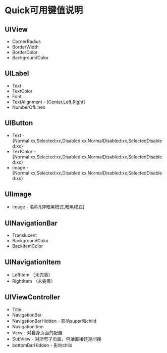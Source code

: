 #  Quick可用键值说明

## UIView
* CornerRadius
* BorderWidth
* BorderColor
* BackgroundColor

## UILabel
* Text
* TextColor
* Font
* TextAlignment - [Center,Left,Right]
* NumberOfLines

## UIButton
* Text - {Normal:xx,Selected:xx,Disabled:xx,NormalDisabled:xx,SelectedDisabled:xx}
* TextColor - {Normal:xx,Selected:xx,Disabled:xx,NormalDisabled:xx,SelectedDisabled:xx}
* Image - {Normal:xx,Selected:xx,Disabled:xx,NormalDisabled:xx,SelectedDisabled:xx}

## UIImage
* Image - 名称/[非暗黑模式,暗黑模式]

## UINavigationBar
* Translucent
* BackgroundColor
* BackItemColor

## UINavigationItem
* LeftItem （未完善）
* RightItem （未完善）

## UIViewController
* Title
* NavigationBar
* NavigationBarHidden - 影响super和child
* NavigationItem
* View - 对自身页面的配置
* SubView - 对所有子页面，包括直接还是间接
* bottomBarHidden - 影响child
